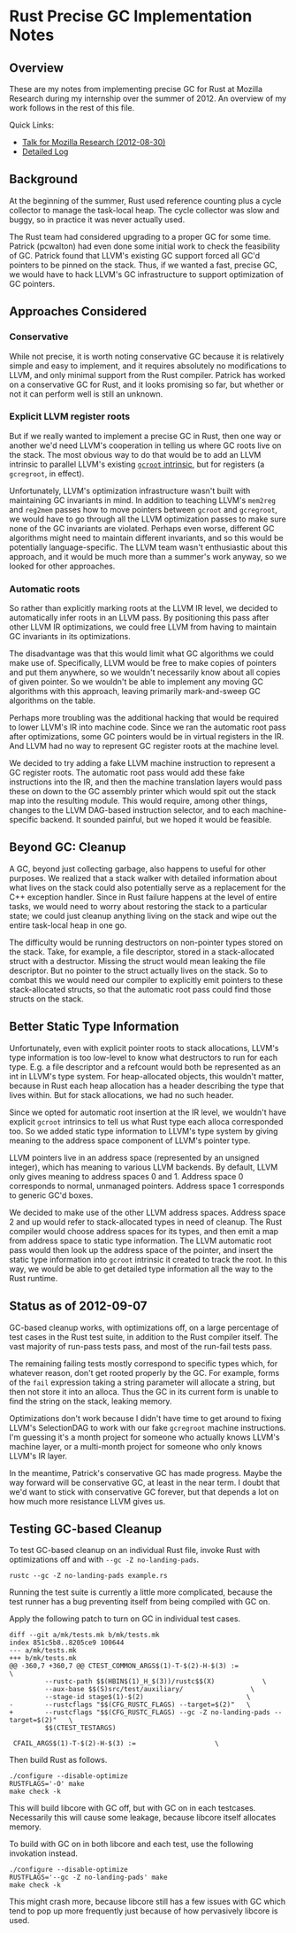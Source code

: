 # Rust Precise GC Implementation Notes

## Overview

These are my notes from implementing precise GC for Rust at Mozilla
Research during my internship over the summer of 2012. An overview of
my work follows in the rest of this file.

Quick Links:

  * [Talk for Mozilla Research (2012-08-30)](https://github.com/elliottslaughter/rust-gc-talk)
  * [Detailed Log](https://github.com/elliottslaughter/rust-gc-notes/blob/master/notes.org)

## Background

At the beginning of the summer, Rust used reference counting plus a
cycle collector to manage the task-local heap. The cycle collector was
slow and buggy, so in practice it was never actually used.

The Rust team had considered upgrading to a proper GC for some
time. Patrick (pcwalton) had even done some initial work to check the
feasibility of GC. Patrick found that LLVM's existing GC support
forced all GC'd pointers to be pinned on the stack. Thus, if we wanted
a fast, precise GC, we would have to hack LLVM's GC infrastructure to
support optimization of GC pointers.

## Approaches Considered

### Conservative

While not precise, it is worth noting conservative GC because it is
relatively simple and easy to implement, and it requires absolutely no
modifications to LLVM, and only minimal support from the Rust
compiler. Patrick has worked on a conservative GC for Rust, and it
looks promising so far, but whether or not it can perform well is
still an unknown.

### Explicit LLVM register roots

But if we really wanted to implement a precise GC in Rust, then one
way or another we'd need LLVM's cooperation in telling us where GC
roots live on the stack. The most obvious way to do that would be to
add an LLVM intrinsic to parallel LLVM's existing [`gcroot`
intrinsic](http://llvm.org/docs/GarbageCollection.html#gcroot), but
for registers (a `gcregroot`, in effect).

Unfortunately, LLVM's optimization infrastructure wasn't built with
maintaining GC invariants in mind. In addition to teaching LLVM's
`mem2reg` and `reg2mem` passes how to move pointers between `gcroot`
and `gcregroot`, we would have to go through all the LLVM optimization
passes to make sure none of the GC invariants are violated. Perhaps
even worse, different GC algorithms might need to maintain different
invariants, and so this would be potentially language-specific. The
LLVM team wasn't enthusiastic about this approach, and it would be
much more than a summer's work anyway, so we looked for other
approaches.

### Automatic roots

So rather than explicitly marking roots at the LLVM IR level, we
decided to automatically infer roots in an LLVM pass. By positioning
this pass after other LLVM IR optimizations, we could free LLVM from
having to maintain GC invariants in its optimizations.

The disadvantage was that this would limit what GC algorithms we could
make use of. Specifically, LLVM would be free to make copies of
pointers and put them anywhere, so we wouldn't necessarily know about
all copies of given pointer. So we wouldn't be able to implement any
moving GC algorithms with this approach, leaving primarily
mark-and-sweep GC algorithms on the table.

Perhaps more troubling was the additional hacking that would be
required to lower LLVM's IR into machine code. Since we ran the
automatic root pass after optimizations, some GC pointers would be in
virtual registers in the IR. And LLVM had no way to represent GC
register roots at the machine level.

We decided to try adding a fake LLVM machine instruction to represent
a GC register roots. The automatic root pass would add these fake
instructions into the IR, and then the machine translation layers
would pass these on down to the GC assembly printer which would spit
out the stack map into the resulting module. This would require, among
other things, changes to the LLVM DAG-based instruction selector, and
to each machine-specific backend. It sounded painful, but we hoped it
would be feasible.

## Beyond GC: Cleanup

A GC, beyond just collecting garbage, also happens to useful for other
purposes. We realized that a stack walker with detailed information
about what lives on the stack could also potentially serve as a
replacement for the C++ exception handler. Since in Rust failure
happens at the level of entire tasks, we would need to worry about
restoring the stack to a particular state; we could just cleanup
anything living on the stack and wipe out the entire task-local heap
in one go.

The difficulty would be running destructors on non-pointer types
stored on the stack. Take, for example, a file descriptor, stored in a
stack-allocated struct with a destructor. Missing the struct would
mean leaking the file descriptor. But no pointer to the struct
actually lives on the stack. So to combat this we would need our
compiler to explicitly emit pointers to these stack-allocated structs,
so that the automatic root pass could find those structs on the stack.

## Better Static Type Information

Unfortunately, even with explicit pointer roots to stack allocations,
LLVM's type information is too low-level to know what destructors to
run for each type. E.g. a file descriptor and a refcount would both be
represented as an int in LLVM's type system. For heap-allocated
objects, this wouldn't matter, because in Rust each heap allocation
has a header describing the type that lives within. But for stack
allocations, we had no such header.

Since we opted for automatic root insertion at the IR level, we
wouldn't have explicit `gcroot` intrinsics to tell us what Rust type
each alloca corresponded too. So we added static type information to
LLVM's type system by giving meaning to the address space component of
LLVM's pointer type.

LLVM pointers live in an address space (represented by an unsigned
integer), which has meaning to various LLVM backends. By default, LLVM
only gives meaning to address spaces 0 and 1. Address space 0
corresponds to normal, unmanaged pointers. Address space 1 corresponds
to generic GC'd boxes.

We decided to make use of the other LLVM address spaces. Address space
2 and up would refer to stack-allocated types in need of cleanup. The
Rust compiler would choose address spaces for its types, and then emit
a map from address space to static type information. The LLVM
automatic root pass would then look up the address space of the
pointer, and insert the static type information into `gcroot`
intrinsic it created to track the root. In this way, we would be able
to get detailed type information all the way to the Rust runtime.

## Status as of 2012-09-07

GC-based cleanup works, with optimizations off, on a large percentage
of test cases in the Rust test suite, in addition to the Rust compiler
itself. The vast majority of run-pass tests pass, and most of the
run-fail tests pass.

The remaining failing tests mostly correspond to specific types which,
for whatever reason, don't get rooted properly by the GC. For example,
forms of the `fail` expression taking a string parameter will allocate
a string, but then not store it into an alloca. Thus the GC in its
current form is unable to find the string on the stack, leaking
memory.

Optimizations don't work because I didn't have time to get around to
fixing LLVM's SelectionDAG to work with our fake `gcregroot` machine
instructions. I'm guessing it's a month project for someone who
actually knows LLVM's machine layer, or a multi-month project for
someone who only knows LLVM's IR layer.

In the meantime, Patrick's conservative GC has made progress. Maybe
the way forward will be conservative GC, at least in the near term. I
doubt that we'd want to stick with conservative GC forever, but that
depends a lot on how much more resistance LLVM gives us.

## Testing GC-based Cleanup

To test GC-based cleanup on an individual Rust file, invoke Rust with
optimizations off and with `--gc -Z no-landing-pads`.

    rustc --gc -Z no-landing-pads example.rs

Running the test suite is currently a little more complicated, because
the test runner has a bug preventing itself from being compiled with
GC on.

Apply the following patch to turn on GC in individual test cases.

    diff --git a/mk/tests.mk b/mk/tests.mk
    index 851c5b8..8205ce9 100644
    --- a/mk/tests.mk
    +++ b/mk/tests.mk
    @@ -360,7 +360,7 @@ CTEST_COMMON_ARGS$(1)-T-$(2)-H-$(3) :=						\
             --rustc-path $$(HBIN$(1)_H_$(3))/rustc$$(X)			\
             --aux-base $$(S)src/test/auxiliary/                 \
             --stage-id stage$(1)-$(2)							\
    -        --rustcflags "$$(CFG_RUSTC_FLAGS) --target=$(2)"	\
    +        --rustcflags "$$(CFG_RUSTC_FLAGS) --gc -Z no-landing-pads --target=$(2)"	\
             $$(CTEST_TESTARGS)
     
     CFAIL_ARGS$(1)-T-$(2)-H-$(3) :=					\

Then build Rust as follows.

    ./configure --disable-optimize
    RUSTFLAGS='-O' make
    make check -k

This will build libcore with GC off, but with GC on in each
testcases. Necessarily this will cause some leakage, because libcore
itself allocates memory.

To build with GC on in both libcore and each test, use the following
invokation instead.

    ./configure --disable-optimize
    RUSTFLAGS='--gc -Z no-landing-pads' make
    make check -k

This might crash more, because libcore still has a few issues with GC
which tend to pop up more frequently just because of how pervasively
libcore is used.
